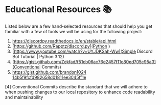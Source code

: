 # Educational Resources 📚

Listed below are a few hand-selected resources that should help you get familiar with a few of tools we will be using for the following project:

1. https://discordpy.readthedocs.io/en/stable/api.html
2. [https://github.com/Rapptz/discord.py](Python )
3. [https://www.youtube.com/watch?v=UYJDKSah-Ww](Simple Discord Bot Tutorial | Python 3.12)
4. [https://gist.github.com/Zekfad/f51cb06ac76e2457f11c80ed705c95a3](Conventional Commits)
5. [https://gist.github.com/brandon1024 14b5f9fcfd982658d01811ee3045ff1e](https://gist.github.com/brandon1024/14b5f9fcfd982658d01811ee3045ff1e)

[4] Conventional Commits describe the standard that we will adhere to when pushing changes to our local repository to enhance code readability and maintainability
